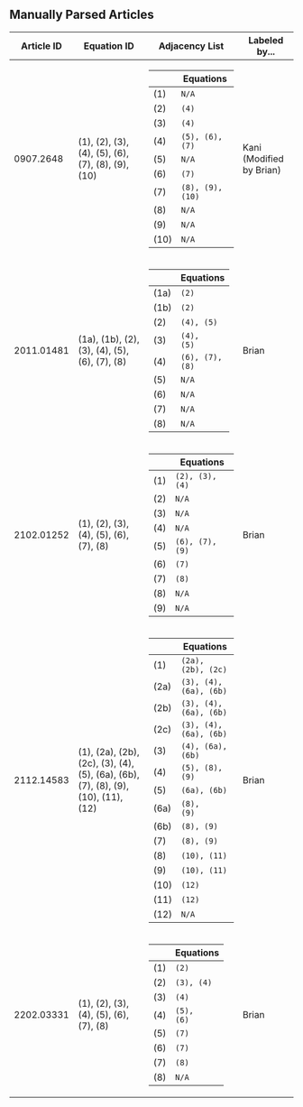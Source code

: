 ## Manually Parsed Articles

| Article ID    | Equation ID   | Adjacency List | Labeled by... |
| ------------- | ------------- | -------------- | ------------- |
| 0907.2648     | (1), (2), (3), (4), (5), (6), (7), (8), (9), (10) | <table>  <thead>  <tr>  <th></th>  <th>Equations</th>  </tr>  </thead>  <tbody>  <tr>  <td>(1)</td>  <td><code>N/A</code></td>  </tr>  <tr>  <td>(2)</td>  <td><code>(4)</code></td> </tr>  <tr>  <td>(3)</td>  <td><code>(4)</code></td>   </tr>  <tr>  <td>(4)</td>  <td><code>(5), (6), (7)</code></td>  </tr>  <tr>  <td>(5)</td>  <td><code>N/A</code></td>  </tr>  <tr>  <td>(6)</td>  <td><code>(7)</code></td>  </tr>  <tr>  <td>(7)</td>  <td><code>(8), (9), (10)</code></td>  </tr>  <tr>  <td>(8)</td>  <td><code>N/A</code></td>  </tr>  <tr>  <td>(9)</td>  <td><code>N/A</code></td>  </tr>  <tr>  <td>(10)</td>  <td><code>N/A</code></td>  </tr></tbody>  </table>  | Kani (Modified by Brian) |
| 2011.01481   | (1a), (1b), (2), (3), (4), (5), (6), (7), (8) | <table>  <thead>  <tr>  <th></th>  <th>Equations</th>  </tr>  </thead>  <tbody>  <tr>  <td>(1a)</td>  <td><code>(2)</code></td>  </tr>  <tr>  <td>(1b)</td>  <td><code>(2)</code></td> </tr>  <tr>  <td>(2)</td>  <td><code>(4), (5)</code></td>   </tr>  <tr>  <td>(3)</td>  <td><code>(4), (5)</code></td>  </tr>  <tr>  <td>(4)</td>  <td><code>(6), (7), (8)</code></td>  </tr>  <tr>  <td>(5)</td>  <td><code>N/A</code></td>  </tr>  <tr>  <td>(6)</td>  <td><code>N/A</code></td>  </tr>  <tr>  <td>(7)</td>  <td><code>N/A</code></td>  </tr>  <tr>  <td>(8)</td>  <td><code>N/A</code></td>  </tr> </tbody>  </table>  | Brian |
| 2102.01252   | (1), (2), (3), (4), (5), (6), (7), (8) | <table>  <thead>  <tr>  <th></th>  <th>Equations</th>  </tr>  </thead>  <tbody>  <tr>  <td>(1)</td>  <td><code>(2), (3), (4)</code></td>  </tr>  <tr>  <td>(2)</td>  <td><code>N/A</code></td> </tr>  <tr>  <td>(3)</td>  <td><code>N/A</code></td>   </tr>  <tr>  <td>(4)</td>  <td><code>N/A</code></td>  </tr>  <tr>  <td>(5)</td>  <td><code>(6), (7), (9)</code></td>  </tr>  <tr>  <td>(6)</td>  <td><code>(7)</code></td>  </tr>  <tr>  <td>(7)</td>  <td><code>(8)</code></td>  </tr>  <tr>  <td>(8)</td>  <td><code>N/A</code></td>  </tr>  <tr>  <td>(9)</td>  <td><code>N/A</code></td>  </tr> </tbody>  </table>  | Brian |
| 2112.14583   | (1), (2a), (2b), (2c), (3), (4), (5), (6a), (6b), (7), (8), (9), (10), (11), (12) | <table>  <thead>  <tr>  <th></th>  <th>Equations</th>  </tr>  </thead>  <tbody>  <tr>  <td>(1)</td>  <td><code>(2a), (2b), (2c)</code></td>  </tr>  <tr>  <td>(2a)</td>  <td><code>(3), (4), (6a), (6b)</code></td> </tr>  <tr>  <td>(2b)</td>  <td><code>(3), (4), (6a), (6b)</code></td>   </tr>  <tr>  <td>(2c)</td>  <td><code>(3), (4), (6a), (6b)</code></td>  </tr>  <tr>  <td>(3)</td>  <td><code>(4), (6a), (6b)</code></td>  </tr>  <tr>  <td>(4)</td>  <td><code>(5), (8), (9)</code></td>  </tr>  <tr>  <td>(5)</td>  <td><code>(6a), (6b)</code></td>  </tr>  <tr>  <td>(6a)</td>  <td><code>(8), (9)</code></td>  </tr>  <tr>  <td>(6b)</td>  <td><code>(8), (9)</code></td>  </tr> <tr>  <td>(7)</td>  <td><code>(8), (9)</code></td>  </tr> <tr>  <td>(8)</td>  <td><code>(10), (11)</code></td>  </tr> <tr>  <td>(9)</td>  <td><code>(10), (11)</code></td>  </tr> <tr>  <td>(10)</td>  <td><code>(12)</code></td>  </tr> <tr>  <td>(11)</td>  <td><code>(12)</code></td>  </tr> <tr>  <td>(12)</td>  <td><code>N/A</code></td>  </tr></tbody>  </table>  | Brian |
| 2202.03331   | (1), (2), (3), (4), (5), (6), (7), (8) | <table>  <thead>  <tr>  <th></th>  <th>Equations</th>  </tr>  </thead>  <tbody>  <tr>  <td>(1)</td>  <td><code>(2)</code></td>  </tr>  <tr>  <td>(2)</td>  <td><code>(3), (4)</code></td> </tr>  <tr>  <td>(3)</td>  <td><code>(4)</code></td>   </tr>  <tr>  <td>(4)</td>  <td><code>(5), (6)</code></td>  </tr>  <tr>  <td>(5)</td>  <td><code>(7)</code></td>  </tr>  <tr>  <td>(6)</td>  <td><code>(7)</code></td>  </tr>  <tr>  <td>(7)</td>  <td><code>(8)</code></td>  </tr> <tr>  <td>(8)</td>  <td><code>N/A</code></td>  </tr> </tbody>  </table>  | Brian |

